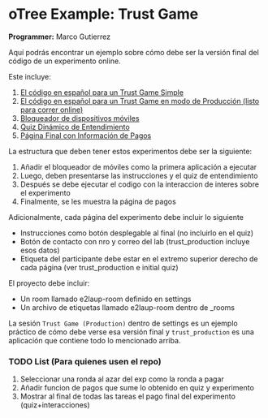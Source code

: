 # oTree Example: Trust Game
**Programmer:** Marco Gutierrez

Aquí podrás encontrar un ejemplo sobre cómo debe ser la versión final
del código de un experimento online.

Este incluye:

1. [El código en español para un Trust Game Simple](https://github.com/mgutierrezc/otree_tools_online_exps/tree/master/trust)
1. [El código en español para un Trust Game en modo de Producción (listo para correr online)](https://github.com/mgutierrezc/otree_tools_online_exps/tree/master/trust_production)
1. [Bloqueador de dispositivos móviles](https://github.com/mgutierrezc/otree_tools_online_exps/tree/master/no_mobile)
1. [Quiz Dinámico de Entendimiento](https://github.com/mgutierrezc/otree_tools_online_exps/tree/master/initial_quiz)
1. [Página Final con Información de Pagos](https://github.com/mgutierrezc/otree_tools_online_exps/blob/master/trust_production/templates/trust_production/LastPage.html)

La estructura que deben tener estos experimentos debe ser la siguiente:

1. Añadir el bloqueador de móviles como la primera aplicación a ejecutar
1. Luego, deben presentarse las instrucciones y el quiz de entendimiento
1. Después se debe ejecutar el codigo con la interaccion de interes sobre el experimento
1. Finalmente, se les muestra la página de pagos

Adicionalmente, cada página del experimento debe incluir lo siguiente

- Instrucciones como botón desplegable al final (no incluirlo en el quiz)
- Botón de contacto con nro y correo del lab (trust_production incluye esos datos)
- Etiqueta del participante debe estar en el extremo superior derecho de cada página (ver trust_production e initial quiz)

El proyecto debe incluir:
- Un room llamado e2laup-room definido en settings
- Un archivo de etiquetas llamado e2laup-room dentro de _rooms

La sesión `Trust Game (Production)` dentro de settings es un ejemplo práctico de cómo debe verse esa versión final y `trust_production` es una aplicación que contiene todo lo mencionado arriba.

### TODO List (Para quienes usen el repo)
1. Seleccionar una ronda al azar del exp como la ronda a pagar
1. Añadir funcion de pagos que sume lo obtenido en quiz y experimento
1. Mostrar al final de todas las tareas el pago final del experimento (quiz+interacciones)
